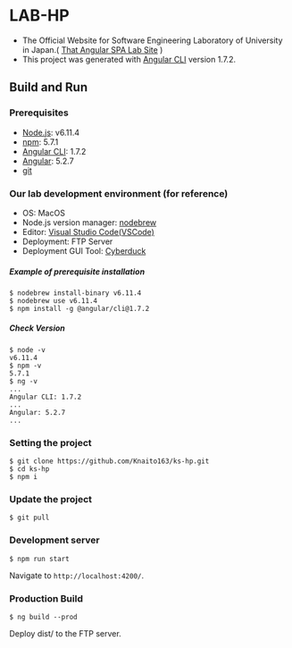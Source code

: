 # LAB-HP
- The Official Website for Software Engineering Laboratory of University in Japan.( [That Angular SPA Lab Site](http://www.kishi.mgmt.waseda.ac.jp) )
- This project was generated with [Angular CLI](https://github.com/angular/angular-cli) version 1.7.2.

## Build and Run

### Prerequisites
- [Node.js](https://nodejs.org/en/): v6.11.4
- [npm](https://www.npmjs.com/): 5.7.1
- [Angular CLI](https://github.com/angular/angular-cli): 1.7.2
- [Angular](https://angular-ja.firebaseapp.com/): 5.2.7
- [git](https://git-scm.com/)

### Our lab development environment (for reference)
- OS: MacOS
- Node.js version manager: [nodebrew](https://github.com/hokaccha/nodebrew)
- Editor: [Visual Studio Code(VSCode)](https://code.visualstudio.com/)
- Deployment: FTP Server
- Deployment GUI Tool: [Cyberduck](https://cyberduck.io/)

##### Example of prerequisite installation
```
$ nodebrew install-binary v6.11.4
$ nodebrew use v6.11.4
$ npm install -g @angular/cli@1.7.2
```

##### Check Version
```
$ node -v
v6.11.4
$ npm -v
5.7.1
$ ng -v
...
Angular CLI: 1.7.2
...
Angular: 5.2.7
...
```

### Setting the project
```
$ git clone https://github.com/Knaito163/ks-hp.git
$ cd ks-hp
$ npm i
```

### Update the project
```
$ git pull
```

### Development server
```
$ npm run start
```
Navigate to `http://localhost:4200/`.

### Production Build
```
$ ng build --prod
```
Deploy dist/ to the FTP server.
